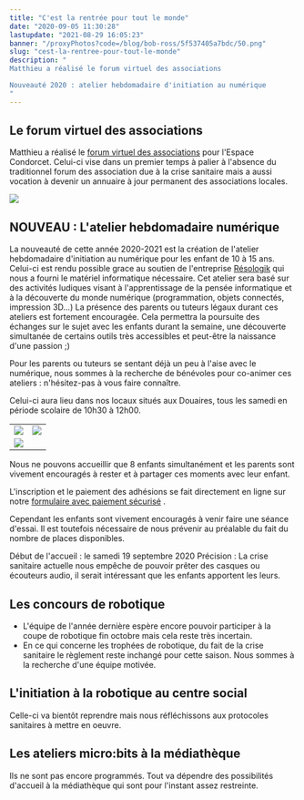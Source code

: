 ```yaml
---
title: "C'est la rentrée pour tout le monde"
date: "2020-09-05 11:30:28"
lastupdate: "2021-08-29 16:05:23"
banner: "/proxyPhotos?code=/blog/bob-ross/5f537405a7bdc/50.png"
slug: "cest-la-rentree-pour-tout-le-monde"
description: " 
Matthieu a réalisé le forum virtuel des associations

Nouveauté 2020 : atelier hebdomadaire d'initiation au numérique
"
---
```

## Le forum virtuel des associations

Matthieu a réalisé le <a href="https://associations.espacecondorcet.org/">forum virtuel des associations</a> pour l'Espace Condorcet.
Celui-ci vise dans un premier temps à palier à l'absence du traditionnel forum des association due à la crise sanitaire mais a aussi vocation à devenir un annuaire à jour permanent des associations locales.

![](/proxyPhotos?code=/blog/bob-ross/5f537405a7bdc/50.png)


## **NOUVEAU** : L'atelier hebdomadaire numérique

La nouveauté de cette année 2020-2021 est la création de l'atelier hebdomadaire d'initiation au numérique pour les enfant de 10 à 15 ans.
Celui-ci est rendu possible grace au soutien de l'entreprise <a href="http://www.resologik.fr/">Résologik</a> qui nous a fourni le matériel informatique nécessaire.
Cet atelier sera basé sur des activités ludiques visant à l'apprentissage de la pensée informatique et à la découverte du monde numérique (programmation, objets connectés, impression 3D…)
La présence des parents ou tuteurs légaux durant ces ateliers est fortement encouragée. Cela permettra la poursuite des échanges sur le sujet avec les enfants durant la semaine, une découverte simultanée de certains outils très accessibles et peut-être la naissance d'une passion ;)

Pour les parents ou tuteurs se sentant déjà un peu à l'aise avec le numérique, nous sommes à la recherche de bénévoles pour co-animer ces ateliers : n'hésitez-pas à vous faire connaître.

Celui-ci aura lieu dans nos locaux situés aux Douaires, tous les samedi en période scolaire de 10h30 à 12h00.

<table>
<tr>
<td><img src="/proxyPhotos?code=/blog/bob-ross/5f5372b496950/50.jpg"></td> 
<td><img src="/proxyPhotos?code=/blog/bob-ross/5f5372bb1f4f4/50.jpg"></td>
</tr>
<tr> 
<td colspan=2><img src="/proxyPhotos?code=/blog/bob-ross/5f5372c182b4a/50.jpg"></td>
</tr>
</table>

Nous ne pouvons accueillir que 8 enfants simultanément et les parents sont vivement encouragés à rester et à partager ces moments avec leur enfant.

L'inscription et le paiement des adhésions se fait directement en ligne sur notre <a href="https://www.helloasso.com/associations/we-robot/adhesions/adhesion-we-robot-2020-21">formulaire avec paiement sécurisé</a> .

Cependant les enfants sont vivement encouragés à venir faire une séance d'essai. Il est toutefois nécessaire de nous prévenir au préalable du fait du nombre de places disponibles.

Début de l'accueil : le samedi 19 septembre 2020
Précision : La crise sanitaire actuelle nous empêche de pouvoir prêter des casques ou écouteurs audio, il serait intéressant que les enfants apportent les leurs.

## Les concours de robotique

* L'équipe de l'année dernière espère encore pouvoir participer à la coupe de robotique fin octobre mais cela reste très incertain.
* En ce qui concerne les trophées de robotique, du fait de la crise sanitaire le règlement reste inchangé pour cette saison. Nous sommes à la recherche d'une équipe motivée.

## L'initiation à la robotique au centre social

Celle-ci va bientôt reprendre mais nous réfléchissons aux protocoles sanitaires à mettre en oeuvre.

## Les ateliers micro:bits à la médiathèque

Ils ne sont pas encore programmés. Tout va dépendre des possibilités d'accueil à la médiathèque qui sont pour l'instant assez restreinte.
    